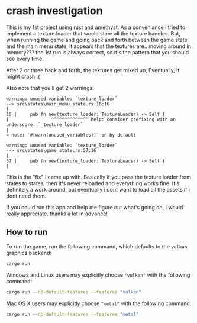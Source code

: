 # crash investigation
This is my 1st project using rust and amethyst.
As a conveniance i tried to implement a texture loader that would store all the texture handles.
But, when running the game and going back and forth between the game state and the main menu state, it appears that the textures are.. moving around in memory???
the 1st run is always correct, so it's the pattern that you should see every time.

After 2 or three back and forth, the textures get mixed up,
Eventually, it might crash :(

Also note that you'll get 2 warnings:

    warning: unused variable: `texture_loader`
    --> src\states\main_menu_state.rs:16:16
    |
    16 |     pub fn new(texture_loader: TextureLoader) -> Self {
    |                ^^^^^^^^^^^^^^ help: consider prefixing with an underscore: `_texture_loader`
    |
    = note: `#[warn(unused_variables)]` on by default

    warning: unused variable: `texture_loader`
    --> src\states\game_state.rs:57:16
    |
    57 |     pub fn new(texture_loader: TextureLoader) -> Self {
    |   

This is the "fix" I came up with. Basically if you pass the texture loader from states to states, then it's never reloaded and everything works fine.
It's definitely a work around, but eventually i dont want to load all the assets if i dont need them..

If you could run this app and help me figure out what's going on, I would really appreciate.
thanks a lot in advance!

## How to run

To run the game, run the following command, which defaults to the `vulkan` graphics backend:

```bash
cargo run
```

Windows and Linux users may explicitly choose `"vulkan"` with the following command:

```bash
cargo run --no-default-features --features "vulkan"
```

Mac OS X users may explicitly choose `"metal"` with the following command:

```bash
cargo run --no-default-features --features "metal"
```
